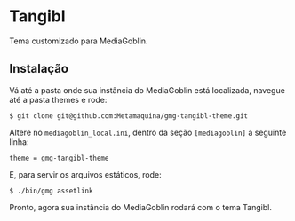 # Tangibl

Tema customizado para MediaGoblin.

## Instalação

Vá até a pasta onde sua instância do MediaGoblin está localizada, navegue até a 
pasta themes e rode:

    $ git clone git@github.com:Metamaquina/gmg-tangibl-theme.git

Altere no `mediagoblin_local.ini`, dentro da seção `[mediagoblin]` a seguinte linha:
    
    theme = gmg-tangibl-theme

E, para servir os arquivos estáticos, rode:

    $ ./bin/gmg assetlink

Pronto, agora sua instância do MediaGoblin rodará com o tema Tangibl.

